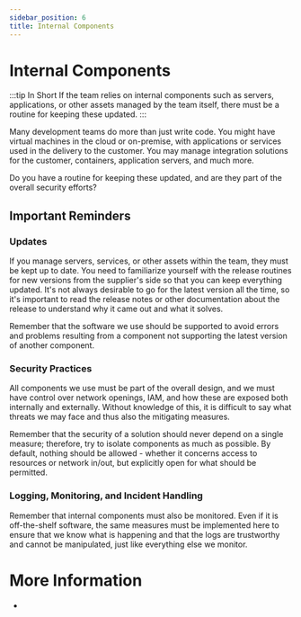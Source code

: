 ```yaml
---
sidebar_position: 6
title: Internal Components
---
```


# Internal Components

:::tip In Short
If the team relies on internal components such as servers, applications, or other assets managed by the team itself, there must be a routine for keeping these updated.
:::

Many development teams do more than just write code. You might have virtual machines in the cloud or on-premise, with applications or services used in the delivery to the customer. You may manage integration solutions for the customer, containers, application servers, and much more.

Do you have a routine for keeping these updated, and are they part of the overall security efforts?

## Important Reminders
### Updates
If you manage servers, services, or other assets within the team, they must be kept up to date. You need to familiarize yourself with the release routines for new versions from the supplier's side so that you can keep everything updated. It's not always desirable to go for the latest version all the time, so it's important to read the release notes or other documentation about the release to understand why it came out and what it solves.

Remember that the software we use should be supported to avoid errors and problems resulting from a component not supporting the latest version of another component.

### Security Practices
All components we use must be part of the overall design, and we must have control over network openings, IAM, and how these are exposed both internally and externally. Without knowledge of this, it is difficult to say what threats we may face and thus also the mitigating measures.

Remember that the security of a solution should never depend on a single measure; therefore, try to isolate components as much as possible. By default, nothing should be allowed - whether it concerns access to resources or network in/out, but explicitly open for what should be permitted.

### Logging, Monitoring, and Incident Handling
Remember that internal components must also be monitored. Even if it is off-the-shelf software, the same measures must be implemented here to ensure that we know what is happening and that the logs are trustworthy and cannot be manipulated, just like everything else we monitor.

# More Information
* 